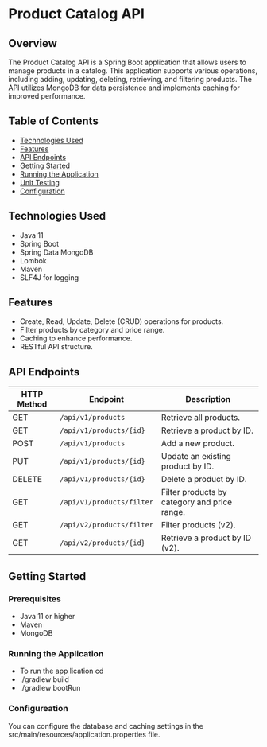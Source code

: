 # Product Catalog API

## Overview

The Product Catalog API is a Spring Boot application that allows users to manage products in a catalog. This application supports various operations, including adding, updating, deleting, retrieving, and filtering products. The API utilizes MongoDB for data persistence and implements caching for improved performance.

## Table of Contents

- [Technologies Used](#technologies-used)
- [Features](#features)
- [API Endpoints](#api-endpoints)
- [Getting Started](#getting-started)
- [Running the Application](#running-the-application)
- [Unit Testing](#unit-testing)
- [Configuration](#configuration)

## Technologies Used

- Java 11
- Spring Boot
- Spring Data MongoDB
- Lombok
- Maven
- SLF4J for logging

## Features

- Create, Read, Update, Delete (CRUD) operations for products.
- Filter products by category and price range.
- Caching to enhance performance.
- RESTful API structure.

## API Endpoints

| HTTP Method | Endpoint                          | Description                                      |
|-------------|-----------------------------------|--------------------------------------------------|
| GET         | `/api/v1/products`               | Retrieve all products.                           |
| GET         | `/api/v1/products/{id}`          | Retrieve a product by ID.                        |
| POST        | `/api/v1/products`               | Add a new product.                               |
| PUT         | `/api/v1/products/{id}`          | Update an existing product by ID.                |
| DELETE      | `/api/v1/products/{id}`          | Delete a product by ID.                         |
| GET         | `/api/v1/products/filter`         | Filter products by category and price range.    |
| GET         | `/api/v2/products/filter`         | Filter products (v2).                            |
| GET         | `/api/v2/products/{id}`           | Retrieve a product by ID (v2).                   |

## Getting Started

### Prerequisites

- Java 11 or higher
- Maven
- MongoDB

### Running the Application
- To run the app lication cd<project-directory>
- ./gradlew build
- ./gradlew bootRun
  

### Configureation
You can configure the database and caching settings in the src/main/resources/application.properties file.

